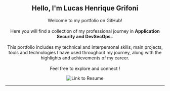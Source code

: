 <!-- 🎯 Introduction with link to RESUME.md -->

<h2 align="center">Hello, I'm Lucas Henrique Grifoni</h2>

<p align="center">
  Welcome to my portfolio on GitHub! <br><br>
  Here you will find a collection of my professional journey in <strong>Application Security and DevSecOps.</strong>. <br><br>
  This portfolio includes my technical and interpersonal skills, main projects, tools and technologies I have used throughout my journey, along with the highlights and achievements of my career. <br><br>
  Feel free to explore and connect !
</p>

<p align="center">
  <a href="./RESUME.md" style="text-decoration: none;">
    <img src="https://img.shields.io/badge/📄 View Portfolio-0077b5?style=for-the-badge&logo=readme&logoColor=white" alt="Link to Resume" />
  </a>
</p>

---
